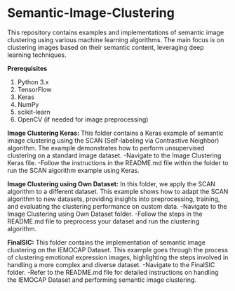 # Semantic-Image-Clustering
This repository contains examples and implementations of semantic image clustering using various machine learning algorithms. The main focus is on clustering images based on their semantic content, leveraging deep learning techniques.

**Prerequisites**
1) Python 3.x
2) TensorFlow
3) Keras
4) NumPy
5) scikit-learn
6) OpenCV (if needed for image preprocessing)
   
**Image Clustering Keras:**
This folder contains a Keras example of semantic image clustering using the SCAN (Self-labeling via Contrastive Neighbor) algorithm. The example demonstrates how to perform unsupervised clustering on a standard image dataset.
-Navigate to the Image Clustering Keras file.
-Follow the instructions in the README.md file within the folder to run the SCAN algorithm example using Keras.

**Image Clustering using Own Dataset:**
In this folder, we apply the SCAN algorithm to a different dataset. This example shows how to adapt the SCAN algorithm to new datasets, providing insights into preprocessing, training, and evaluating the clustering performance on custom data.
-Navigate to the Image Clustering using Own Dataset folder.
-Follow the steps in the README.md file to preprocess your dataset and run the clustering algorithm.

**FinalSIC:**
This folder contains the implementation of semantic image clustering on the IEMOCAP Dataset. This example goes through the process of clustering emotional expression images, highlighting the steps involved in handling a more complex and diverse dataset.
-Navigate to the FinalSIC folder.
-Refer to the README.md file for detailed instructions on handling the IEMOCAP Dataset and performing semantic image clustering.
